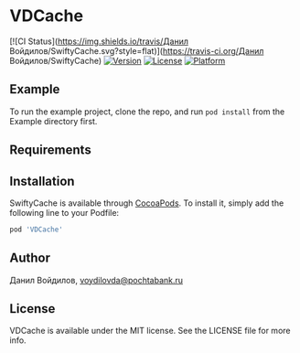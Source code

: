 # VDCache

[![CI Status](https://img.shields.io/travis/Данил Войдилов/SwiftyCache.svg?style=flat)](https://travis-ci.org/Данил Войдилов/SwiftyCache)
[![Version](https://img.shields.io/cocoapods/v/SwiftyCache.svg?style=flat)](https://cocoapods.org/pods/SwiftyCache)
[![License](https://img.shields.io/cocoapods/l/SwiftyCache.svg?style=flat)](https://cocoapods.org/pods/SwiftyCache)
[![Platform](https://img.shields.io/cocoapods/p/SwiftyCache.svg?style=flat)](https://cocoapods.org/pods/SwiftyCache)

## Example

To run the example project, clone the repo, and run `pod install` from the Example directory first.

## Requirements

## Installation

SwiftyCache is available through [CocoaPods](https://cocoapods.org). To install
it, simply add the following line to your Podfile:

```ruby
pod 'VDCache'
```

## Author

Данил Войдилов, voydilovda@pochtabank.ru

## License

VDCache is available under the MIT license. See the LICENSE file for more info.
